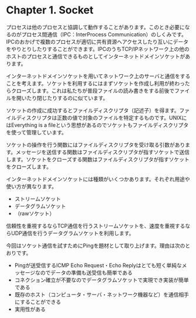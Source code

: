 # Chapter 1. Socket

プロセスは他のプロセスと協調して動作することがあります。このとき必要になるのがプロセス間通信（IPC：InterProcess Communication）のしくみです。
IPCのおかげで複数のプロセスが適切に共有資源へアクセスしたり互いにデータをやりとりしたりすることができます。IPCのうちTCP/IPネットワーク上の他のホストのプロセスと通信できるものとしてインターネットドメインソケットがあります。

インターネットドメインソケットを用いてネットワーク上のサーバと通信をすることを考えます。ソケットを利用するにはまずソケットを作成し利用が終わったらクローズします。これは私たちが普段ファイルの読み書きをする前後でファイルを開いたり閉じたりするのに似ています。

ソケットの作成に成功するとファイルディスクリプタ（記述子）を得ます。ファイルディスクリプタは正数の値で対象のファイルを特定するものです。UNIXにはEverything is a fileという思想があるのでソケットもファイルディスクリプタを使って管理しています。

ソケットの操作を行う関数にはファイルディスクリプタを受け取る引数があります。メッセージを送信する関数はファイルディスクリプタが指すソケットで送信します。ソケットをクローズする関数はファイルディスクリプタが指すソケットをクローズします。

インターネットドメインソケットには種類がいくつかあります。それぞれ用途や使い方が異なります。

- ストリームソケット
- データグラムソケット
- （rawソケット）

信頼性を重視するならTCP通信を行うストリームソケットを、速度を重視するならUDP通信を行うデータグラムソケットを利用します。

今回はソケット通信を試すためにPingを題材として取り上げます。理由は次のとおりです。

- Pingが送受信するICMP Echo Request・Echo Replyはとても短く単純なメッセージなのでデータの準備も送受信も簡単である
- コネクション確立が不要なのでデータグラムソケットで実現でき実装が簡単である
- 既存のホスト（コンピュータ・サーバ・ネットワーク機器など）を通信相手にすることができる
- 実用性がある
